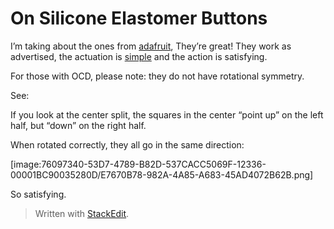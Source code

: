 
# On Silicone Elastomer Buttons

I’m taking about the ones from [adafruit](https://www.adafruit.com/product/1611), They’re great! They work as advertised, the actuation is [simple](https://en.wikipedia.org/wiki/Silicone_rubber_keypad) and the action is satisfying.

For those with OCD, please note: they do not have rotational symmetry.

See:


If you look at the center split, the squares in the center “point up” on the left half, but “down” on the right half. 

When rotated correctly, they all go in the same direction:

[image:76097340-53D7-4789-B82D-537CACC5069F-12336-00001BC90035280D/E7670B78-982A-4A85-A683-45AD4072B62B.png]

So satisfying.
 

> Written with [StackEdit](https://stackedit.io/).
<!--stackedit_data:
eyJoaXN0b3J5IjpbLTM4MzQ0Nzk1XX0=
-->